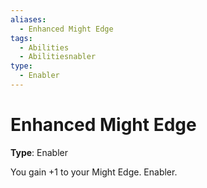 ```yaml
---
aliases:
  - Enhanced Might Edge
tags:
  - Abilities
  - Abilitiesnabler
type:
  - Enabler
---
```


# Enhanced Might Edge

**Type**: Enabler

You gain +1 to your Might Edge. Enabler.
